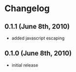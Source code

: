 # Changelog

## 0.1.1 (June 8th, 2010)
* added javascript escaping

## 0.1.0 (June 8th, 2010)
* initial release
